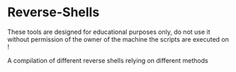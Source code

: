 # Reverse-Shells

These tools are designed for educational purposes only, do not use it without permission of the owner of the machine the scripts are executed on !

A compilation of different reverse shells relying on different methods
